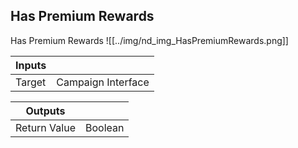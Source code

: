 ## Has Premium Rewards
Has Premium Rewards
![[../img/nd_img_HasPremiumRewards.png]]

|Inputs||
|--|--|
| Target | Campaign Interface |

|Outputs||
|--|--|
| Return Value | Boolean |
